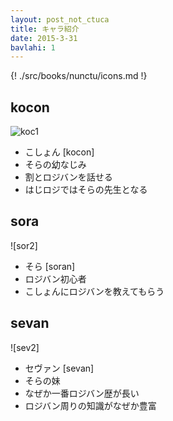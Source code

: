 ```yaml
---
layout: post_not_ctuca
title: キャラ紹介
date: 2015-3-31
bavlahi: 1
---
```


[koc1]: /hajiloji/assets/pixra/icons/koc1.png

{! ./src/books/nunctu/icons.md !}



## kocon
![koc1]

- こしょん [kocon]
- そらの幼なじみ
- 割とロジバンを話せる
- はじロジではそらの先生となる

## sora
![sor2]

- そら [soran]
- ロジバン初心者
- こしょんにロジバンを教えてもらう

## sevan
![sev2]

- セヴァン [sevan]
- そらの妹
- なぜか一番ロジバン歴が長い
- ロジバン周りの知識がなぜか豊富
